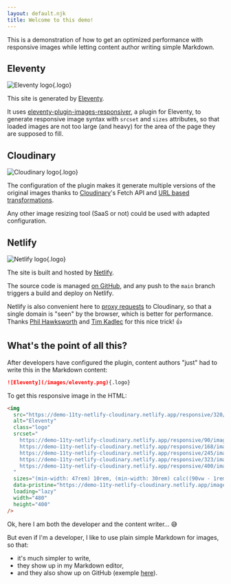 ```yaml
---
layout: default.njk
title: Welcome to this demo!
---
```


This is a demonstration of how to get an optimized performance with responsive images while letting content author writing simple Markdown.

## Eleventy

![Eleventy logo](/images/eleventy.png){.logo}

This site is generated by [Eleventy](https://11ty.dev/).

It uses [eleventy-plugin-images-responsiver](https://nhoizey.github.io/images-responsiver/eleventy-plugin-images-responsiver/), a plugin for Eleventy, to generate responsive image syntax with `srcset` and `sizes` attributes, so that loaded images are not too large (and heavy) for the area of the page they are supposed to fill.

## Cloudinary

![Cloudinary logo](/images/cloudinary.png){.logo}

The configuration of the plugin makes it generate multiple versions of the original images thanks to [Cloudinary](https://nho.io/cloudinary-signup)'s Fetch API and [URL based transformations](https://cloudinary.com/documentation/image_transformations).

Any other image resizing tool (SaaS or not) could be used with adapted configuration.

## Netlify

![Netlify logo](/images/netlify.png){.logo}

The site is built and hosted by [Netlify](https://netlify.com/).

The source code is managed [on GitHub](https://github.com/nhoizey/demo-11ty-netlify-cloudinary), and any push to the `main` branch triggers a build and deploy on Netlify.

Netlify is also convenient here to [proxy requests](https://docs.netlify.com/routing/redirects/rewrites-proxies/#proxy-to-another-service) to Cloudinary, so that a single domain is "seen" by the browser, which is better for performance. Thanks [Phil Hawksworth](https://twitter.com/philhawksworth/status/1328340868726726656) and [Tim Kadlec](https://timkadlec.com/remembers/2020-11-17-netlify-proxy-requests/) for this nice trick! 👍

## What's the point of all this?

After developers have configured the plugin, content authors "just" had to write this in the Markdown content:

```markdown
![Eleventy](/images/eleventy.png){.logo}
```

To get this responsive image in the HTML:

```html
<img
  src="https://demo-11ty-netlify-cloudinary.netlify.app/responsive/320/images/eleventy.png"
  alt="Eleventy"
  class="logo"
  srcset="
    https://demo-11ty-netlify-cloudinary.netlify.app/responsive/90/images/eleventy.png   90w,
    https://demo-11ty-netlify-cloudinary.netlify.app/responsive/168/images/eleventy.png 168w,
    https://demo-11ty-netlify-cloudinary.netlify.app/responsive/245/images/eleventy.png 245w,
    https://demo-11ty-netlify-cloudinary.netlify.app/responsive/323/images/eleventy.png 323w,
    https://demo-11ty-netlify-cloudinary.netlify.app/responsive/400/images/eleventy.png 400w
  "
  sizes="(min-width: 47rem) 10rem, (min-width: 30rem) calc((90vw - 1rem) / 4), calc((90vw - 1rem) / 2)"
  data-pristine="https://demo-11ty-netlify-cloudinary.netlify.app/images/eleventy.png"
  loading="lazy"
  width="480"
  height="400"
/>
```

Ok, here I am both the developer and the content writer… 😅

But even if I'm a developer, I like to use plain simple Markdown for images, so that:

- it's much simpler to write,
- they show up in my Markdown editor,
- and they also show up on GitHub (exemple [here](https://github.com/nhoizey/nicolas-hoizey.com/blob/master/src/articles/2020/10/26/enhancing-archives-navigation-step-1/index.md)).
